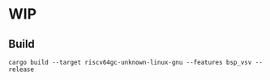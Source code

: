 # WIP

## Build
```
cargo build --target riscv64gc-unknown-linux-gnu --features bsp_vsv --release
```
